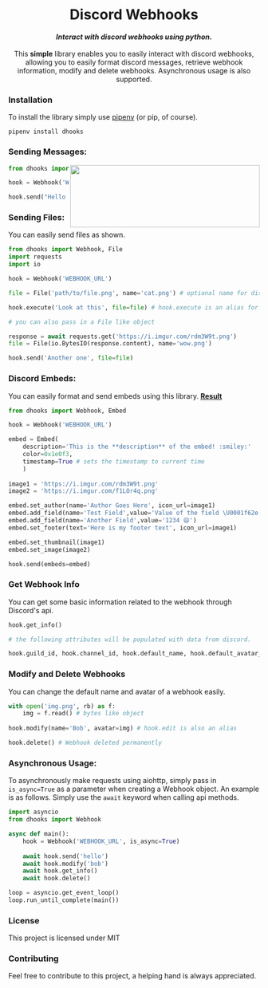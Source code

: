 
<h1 align="center">Discord Webhooks</h1>

<div align="center">
    <strong><i>Interact with discord webhooks using python.</i></strong>
</div>
<br>
<div align="center">
    This <strong>simple</strong> library enables you to easily interact with discord webhooks, allowing you to easily format discord messages, retrieve webhook information, modify and delete webhooks. Asynchronous usage is also supported.
</div>




### Installation
To install the library simply use [pipenv](http://pipenv.org/) (or pip, of course).

```
pipenv install dhooks
```

### Sending Messages:

<img src='https://i.imgur.com/8wu283y.png' align='right' width='380' height='125'>

```py
from dhooks import Webhook

hook = Webhook('WEBHOOK_URL')

hook.send("Hello there! I'm a webhook :open_mouth:")
```

### Sending Files:
You can easily send files as shown.
```py
from dhooks import Webhook, File
import requests
import io

hook = Webhook('WEBHOOK_URL')

file = File('path/to/file.png', name='cat.png') # optional name for discord

hook.execute('Look at this', file=file) # hook.execute is an alias for hook.send

# you can also pass in a File like object

response = await requests.get('https://i.imgur.com/rdm3W9t.png')
file = File(io.BytesIO(response.content), name='wow.png')

hook.send('Another one', file=file)
```

### Discord Embeds:
You can easily format and send embeds using this library. [**Result**](https://i.imgur.com/8Ms4OID.png)
```py
from dhooks import Webhook, Embed

hook = Webhook('WEBHOOK_URL')

embed = Embed(
    description='This is the **description** of the embed! :smiley:'
    color=0x1e0f3,
    timestamp=True # sets the timestamp to current time
    )
   
image1 = 'https://i.imgur.com/rdm3W9t.png'
image2 = 'https://i.imgur.com/f1LOr4q.png'

embed.set_author(name='Author Goes Here', icon_url=image1)
embed.add_field(name='Test Field',value='Value of the field \U0001f62e')
embed.add_field(name='Another Field',value='1234 😄')
embed.set_footer(text='Here is my footer text', icon_url=image1)

embed.set_thumbnail(image1)
embed.set_image(image2)

hook.send(embeds=embed)
```

### Get Webhook Info
You can get some basic information related to the webhook through Discord's api.

```py
hook.get_info()

# the following attributes will be populated with data from discord.

hook.guild_id, hook.channel_id, hook.default_name, hook.default_avatar_url 
```

### Modify and Delete Webhooks
You can change the default name and avatar of a webhook easily.
```py
with open('img.png', rb) as f:
    img = f.read() # bytes like object
    
hook.modify(name='Bob', avatar=img) # hook.edit is also an alias

hook.delete() # Webhook deleted permanently
```

### Asynchronous Usage:

To asynchronously make requests using aiohttp, simply pass in `is_async=True` as a parameter when creating a Webhook object. An example is as follows. Simply use the `await` keyword when calling api methods.

```py
import asyncio
from dhooks import Webhook

async def main():
    hook = Webhook('WEBHOOK_URL', is_async=True)
    
    await hook.send('hello') 
    await hook.modify('bob')
    await hook.get_info()
    await hook.delete()

loop = asyncio.get_event_loop()
loop.run_until_complete(main())
```

### License
This project is licensed under MIT

### Contributing
Feel free to contribute to this project, a helping hand is always appreciated.

